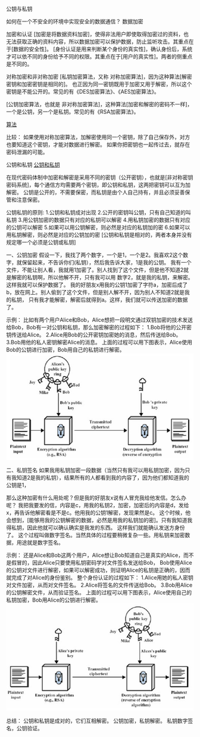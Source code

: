 公钥与私钥

如何在一个不安全的环境中实现安全的数据通信？
数据加密


加密和认证
[加密是将数据资料加密]，使得非法用户即使取得加密过的资料，也无法获取正确的资料内容，所以数据加密可以保护数据，防止监听攻击。其重点在于[数据的安全性]。
[身份认证是用来判断某个身份的真实性]，确认身份后，系统才可以依不同的身份给予不同的权限。其重点在于[用户的真实性]。两者的侧重点是不同的。


对称加密和非对称加密
[私钥加密算法，又称 对称加密算法]，因为这种算法[解密密钥和加密密钥是相同的]。
也正因为同一密钥既用于加密又用于解密，所以这个密钥是不能公开的。常见的有《DES加密算法》、《AES加密算法》。

[公钥加密算法，也就是 非对称加密算法]，这种算法[加密和解密的密码不一样]，一个是公钥，另一个是私钥。常见的有《RSA加密算法》。

[算法](https://blog.csdn.net/weixin_38342534/article/details/94582656)

比较：
如果使用对称加密算法，加解密使用同一个密钥，除了自己保存外，对方也要知道这个密钥，才能对数据进行解密。
如果你把密钥也一起传过去，就存在密码泄漏的可能。


公钥和私钥
[公钥和私钥](https://blog.csdn.net/tabactivity/article/details/49685319)

在现代密码体制中加密和解密是采用不同的密钥（公开密钥），也就是[非对称密钥密码系统]，每个通信方均需要两个密钥，即公钥和私钥，这两把密钥可以互为加解密。
公钥是公开的，不需要保密，而私钥是由个人自己持有，并且必须妥善保管和注意保密。

公钥私钥的原则:
1.公钥和私钥成对出现
2.公开的密钥叫公钥，只有自己知道的叫私钥
3.用公钥加密的数据只有对应的私钥可以解密
4.用私钥加密的数据只有对应的公钥可以解密
5.如果可以用公钥解密，则必然是对应的私钥加的密
6.如果可以用私钥解密，则必然是对应的公钥加的密
[公钥和私钥是相对的，两者本身并没有规定哪一个必须是公钥或私钥]


一、公钥加密
假设一下，我找了两个数字，一个是1，一个是2。我喜欢2这个数字，就保留起来，不告诉你们(私钥），然后我告诉大家，1是我的公钥。
我有一个文件，不能让别人看，我就用1加密了。别人找到了这个文件，但是他不知道2就是解密的私钥啊，所以他解不开，只有我可以用
数字2，就是我的私钥，来解密。这样我就可以保护数据了。
我的好朋友x用我的公钥1加密了字符a，加密后成了b，放在网上。别人偷到了这个文件，但是别人解不开，因为别人不知道2就是我的私钥，
只有我才能解密，解密后就得到a。这样，我们就可以传送加密的数据了。

示例：
比如有两个用户Alice和Bob，Alice想把一段明文通过双钥加密的技术发送给Bob，Bob有一对公钥和私钥，那么加密解密的过程如下：
1.Bob将他的公开密钥传送给Alice。
2.Alice用Bob的公开密钥加密她的消息，然后传送给Bob。
3.Bob用他的私人密钥解密Alice的消息。
上面的过程可以用下图表示，Alice使用Bob的公钥进行加密，Bob用自己的私钥进行解密。
![公钥加密](./image/公钥加密.jpg)


二、私钥签名
如果我用私钥加密一段数据（当然只有我可以用私钥加密，因为只有我知道2是我的私钥），结果所有的人都看到我的内容了，因为他们都知道我的公钥是1，

那么这种加密有什么用处呢？但是我的好朋友x说有人冒充我给他发信。怎么办呢？
我把我要发的信，内容是c，用我的私钥2，加密，加密后的内容是d，发给x，再告诉他解密看是不是c。他用我的公钥1解密，发现果然是c。
这个时候，他会想到，[能够用我的公钥解密的数据，必然是用我的私钥加的密]。只有我知道我得私钥，因此他就可以确认确实是我发的东西。
这样我们就能确认发送方身份了。
这个过程叫做数字签名。当然具体的过程要稍微复杂一些。用私钥来加密数据，用途就是数字签名。

示例：
还是Alice和Bob这两个用户，Alice想让Bob知道自己是真实的Alice，而不是假冒的，因此Alice只要使用私钥密码学对文件签名发送给Bob，
Bob使用Alice的公钥对文件进行解密，如果可以解密成功，则证明Alice的私钥是正确的，因而就完成了对Alice的身份鉴别。
整个身份认证的过程如下：
1.Alice用她的私人密钥对文件加密，从而对文件签名。
2.Alice将签名的文件传送给Bob。
3.Bob用Alice的公钥解密文件，从而验证签名。
上面的过程可以用下图表示，Alice使用自己的私钥加密，Bob用Alice的公钥进行解密。
![私钥签名](./image/私钥签名.jpg)


总结：
公钥和私钥是成对的，它们互相解密。
公钥加密，私钥解密。
私钥数字签名，公钥验证。